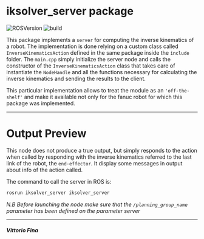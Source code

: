 # iksolver_server package

![ROSVersion](https://img.shields.io/badge/ROS-melodic-blue)
![build](https://img.shields.io/badge/build-passed-success)

This package implements a ```server``` for computing the inverse kinematics of a robot. The implementation is done relying on a custom class called ```InverseKinematicsAction``` defined in the same package inside the ```include``` folder. The ```main.cpp``` simply initialize the server node and calls the constructor of the ```InverseKinematicsAction``` class that takes care of instantiate the ```NodeHandle``` and all the functions necessary for calculating the inverse kinematics and sending the results to the client. 

This particular implementation allows to treat the module as an ```'off-the-shelf'``` and make it available not only for the fanuc robot for which this package was implemented.
___

# Output Preview

This node does not produce a true output, but simply responds to the action when called by responding with the inverse kinematics referred to the last link of the robot, the ```end-effector```. It display some messages in output about info of the action called.

The command to call the server in ROS is:
```bash
rosrun iksolver_server iksolver_server
```

*N.B Before launching the node make sure that the ```/planning_group_name``` parameter has been defined on the parameter server*

___
##### Vittorio Fina